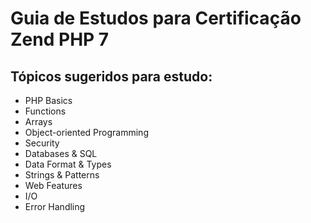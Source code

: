 # Guia de Estudos para Certificação Zend PHP 7

## Tópicos sugeridos para estudo: 

 - PHP Basics
 - Functions
 - Arrays
 - Object-oriented Programming
 - Security
 - Databases & SQL
 - Data Format & Types
 - Strings & Patterns
 - Web Features
 - I/O
 - Error Handling
